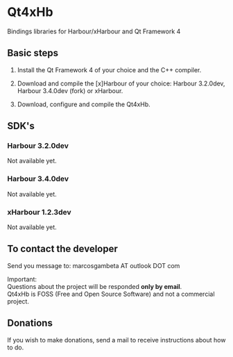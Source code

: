 # Qt4xHb

Bindings libraries for Harbour/xHarbour and Qt Framework 4

## Basic steps

1. Install the Qt Framework 4 of your choice and the C++ compiler.

2. Download and compile the [x]Harbour of your choice: Harbour 3.2.0dev, Harbour 3.4.0dev (fork) or xHarbour.

3. Download, configure and compile the Qt4xHb. 

## SDK's

### Harbour 3.2.0dev

Not available yet.

### Harbour 3.4.0dev

Not available yet.

### xHarbour 1.2.3dev

Not available yet.

## To contact the developer

Send you message to: marcosgambeta AT outlook DOT com

Important:  
Questions about the project will be responded **only by email**.  
Qt4xHb is FOSS (Free and Open Source Software) and not a commercial project.  

## Donations

If you wish to make donations, send a mail to receive instructions about how to do.